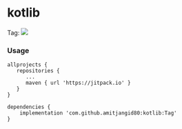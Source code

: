 # kotlib

Tag: [![](https://jitpack.io/v/amitjangid80/kotlib.svg)](https://jitpack.io/#amitjangid80/kotlib)


### Usage
```
allprojects {
   repositories {
      ...
      maven { url 'https://jitpack.io' }
   }
}
```
 
```
dependencies {
    implementation 'com.github.amitjangid80:kotlib:Tag'
}
```
